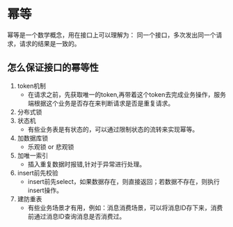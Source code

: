 # 幂等
幂等是一个数学概念，用在接口上可以理解为： 同一个接口，多次发出同一个请求，请求的结果是一致的。

## 怎么保证接口的幂等性
1. token机制
   + 在请求之前，先获取唯一的token,再带着这个token去完成业务操作，服务端根据这个业务是否存在来判断请求是否是重复请求。
2. 分布式锁
3. 状态机
   + 有些业务表是有状态的，可以通过限制状态的流转来实现幂等。
4. 加数据库锁
   + 乐观锁 or 悲观锁
5. 加唯一索引
   + 插入重复数据时报错,针对于异常进行处理。
6. insert前先校验
   + insert前先select，如果数据存在，则直接返回；若数据不存在，则执行insert操作。
7. 建防重表
   + 有些业务场景才有用，例如：消息消费场景，可以将消息ID存下来，消费前通过消息ID查询消息是否消费过。